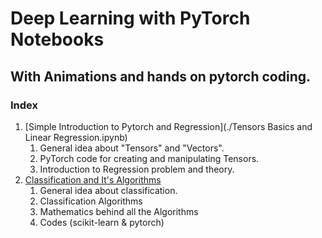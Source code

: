 # Deep Learning with PyTorch Notebooks

## With Animations and hands on pytorch coding.

### Index
1. [Simple Introduction to Pytorch and Regression](./Tensors Basics and Linear Regression.ipynb)
    1. General idea about "Tensors" and "Vectors".
    2. PyTorch code for creating and manipulating Tensors.
    3. Introduction to Regression problem and theory.
2. [Classification and It's Algorithms](./classification.ipynb)
    1. General idea about classification.
    2. Classification Algorithms
    3. Mathematics behind all the Algorithms
    4. Codes (scikit-learn & pytorch)
